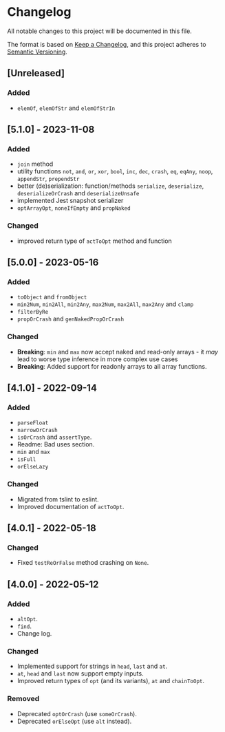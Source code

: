 # Changelog
All notable changes to this project will be documented in this file.

The format is based on [Keep a Changelog](https://keepachangelog.com/en/1.0.0/),
and this project adheres to [Semantic Versioning](https://semver.org/spec/v2.0.0.html).

## [Unreleased]
### Added
- `elemOf`, `elemOfStr` and `elemOfStrIn`

## [5.1.0] - 2023-11-08
### Added
- `join` method
- utility functions `not`, `and`, `or`, `xor`, `bool`, `inc`, `dec`, `crash`, `eq`, `eqAny`, `noop`, `appendStr`, `prependStr`
- better (de)serialization: function/methods `serialize`, `deserialize`, `deserializeOrCrash` and `deserializeUnsafe`
- implemented Jest snapshot serializer
- `optArrayOpt`, `noneIfEmpty` and `propNaked`

### Changed
- improved return type of `actToOpt` method and function

## [5.0.0] - 2023-05-16
### Added
- `toObject` and `fromObject`
- `min2Num`, `min2All`, `min2Any`, `max2Num`, `max2All`, `max2Any` and `clamp`
- `filterByRe`
- `propOrCrash` and `genNakedPropOrCrash`

### Changed
- **Breaking**: `min` and `max` now accept naked and read-only arrays - it *may* lead to worse type inference in more complex use cases
- **Breaking**: Added support for readonly arrays to all array functions.

## [4.1.0] - 2022-09-14
### Added
- `parseFloat`
- `narrowOrCrash`
- `isOrCrash` and `assertType`.
- Readme: Bad uses section.
- `min` and `max`
- `isFull`
- `orElseLazy`

### Changed
- Migrated from tslint to eslint.
- Improved documentation of `actToOpt`.

## [4.0.1] - 2022-05-18
### Changed
- Fixed `testReOrFalse` method crashing on `None`.

## [4.0.0] - 2022-05-12
### Added
- `altOpt`.
- `find`.
- Change log.

### Changed
- Implemented support for strings in `head`, `last` and `at`.
- `at`, `head` and `last` now support empty inputs.
- Improved return types of `opt` (and its variants), `at` and `chainToOpt`.

### Removed
- Deprecated `optOrCrash` (use `someOrCrash`).
- Deprecated `orElseOpt` (use `alt` instead).

